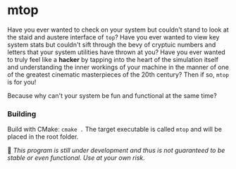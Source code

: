 # mtop

Have you ever wanted to check on your system but couldn't stand to look at the staid and austere interface of `top`? Have you ever wanted to view key system stats but couldn't sift through the bevy of cryptuic numbers and letters that your system utilities have thrown at you? Have you ever wanted to truly feel like a **hacker** by tapping into the heart of the simulation itself and understanding the inner workings of your machine in the manner of one of the greatest cinematic masterpieces of the 20th century? Then if so, `mtop` is for you!

Because why can't your system be fun and functional at the same time?

### Building

Build with CMake: `cmake .` The target executable is called `mtop` and will be placed in the root folder. 

🚨 *This program is still under development and thus is not guaranteed to be stable or even functional. Use at your own risk.*
